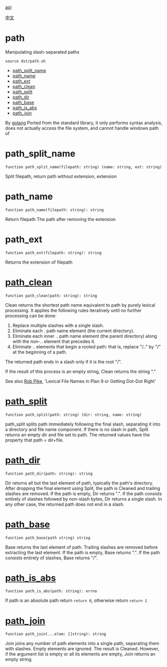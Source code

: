 [api](README.md)

[中文](../zh/path.md)

# path

Manipulating slash-separated paths

```
source dst/path.sh
```

- [path_split_name](#path_split_name)
- [path_name](#path_name)
- [path_ext](#path_ext)
- [path_clean](#path_clean)
- [path_split](#path_split)
- [path_dir](#path_dir)
- [path_base](#path_base)
- [path_is_abs](#path_is_abs)
- [path_join](#path_join)

By [golang](https://pkg.go.dev/path) Ported from the standard library, it only
performs syntax analysis, does not actually access the file system, and cannot
handle windows path of

# path_split_name

```
function path_split_name(filepath: string) (name: string, ext: string)
```

Split filepath, return path without extension, extension

# path_name

```
function path_name(filepath: string): string
```

Return filepath The path after removing the extension

# path_ext

```
function path_ext(filepath: string): string
```

Returns the extension of filepath

# [path_clean](https://pkg.go.dev/path#Clean)

```
function path_clean(path: string): string
```

Clean returns the shortest path name equivalent to path by purely lexical
processing. It applies the following rules iteratively until no further
processing can be done:

1. Replace multiple slashes with a single slash.
2. Eliminate each . path name element (the current directory).
3. Eliminate each inner .. path name element (the parent directory) along with
   the non-.. element that precedes it.
4. Eliminate .. elements that begin a rooted path: that is, replace "/.." by "/"
   at the beginning of a path.

The returned path ends in a slash only if it is the root "/".

If the result of this process is an empty string, Clean returns the string "."

See also [Rob Pike](https://9p.io/sys/doc/lexnames.html), 'Lexical File Names in
Plan 9 or Getting Dot-Dot Right'

# [path_split](https://pkg.go.dev/path#Split)

```
function path_split(path: string) (dir: string, name: string)
```

path_split splits path immediately following the final slash, separating it into
a directory and file name component. If there is no slash in path, Split returns
an empty dir and file set to path. The returned values have the property that
path = dir+file.

# [path_dir](https://pkg.go.dev/path#Dir)

```
function path_dir(path: string): string
```

Dir returns all but the last element of path, typically the path's directory.
After dropping the final element using Split, the path is Cleaned and trailing
slashes are removed. If the path is empty, Dir returns ".". If the path consists
entirely of slashes followed by non-slash bytes, Dir returns a single slash. In
any other case, the returned path does not end in a slash.

# [path_base](https://pkg.go.dev/path#Base)

```
function path_base(path string) string
```

Base returns the last element of path. Trailing slashes are removed before
extracting the last element. If the path is empty, Base returns ".". If the path
consists entirely of slashes, Base returns "/".

# [path_is_abs](https://pkg.go.dev/path#IsAbs)

```
function path_is_abs(path: string): errno
```

If path is an absolute path return `return 0`, otherwise return `return 1`

# [path_join](https://pkg.go.dev/path#Join)

```
function path_join(...elem: []string): string
```

Join joins any number of path elements into a single path, separating them with
slashes. Empty elements are ignored. The result is Cleaned. However, if the
argument list is empty or all its elements are empty, Join returns an empty
string.
